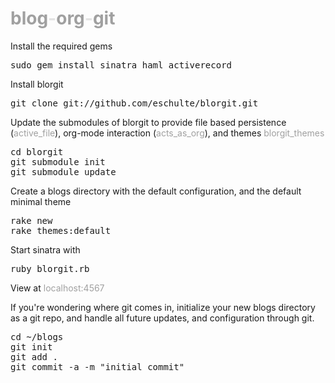 <style>h1{color:e3e3e3;}a{text-decoration:none; color:a0a0a0;}a:hover{color:black;}</style>

[blog](http://wikipedia.org/wiki/Blog "web log")-[org](http://orgmode.org "emacs org-mode")-[git](http://git-scm.com/ "open source, distributed, version controll")
================================================================================

Install the required gems

<pre>
sudo gem install sinatra haml activerecord
</pre>

Install blorgit

<pre>
git clone git://github.com/eschulte/blorgit.git
</pre>

Update the submodules of blorgit to provide file based persistence
([active\_file](http://github.com/eschulte/active_file/tree/master)),
org-mode interaction
([acts\_as\_org](http://github.com/eschulte/acts_as_org/tree/master)),
and themes
[blorgit\_themes](http://github.com/eschulte/blorgit_themes/tree/master)

<pre>
cd blorgit
git submodule init
git submodule update
</pre>

Create a blogs directory with the default configuration, and the
default minimal theme

<pre>
rake new
rake themes:default
</pre>

Start sinatra with

<pre>
ruby blorgit.rb
</pre>

View at [localhost:4567](http://localhost:4567)

If you're wondering where git comes in, initialize your new blogs
directory as a git repo, and handle all future updates, and
configuration through git.

<pre>
cd ~/blogs
git init
git add .
git commit -a -m "initial commit"
</pre>
